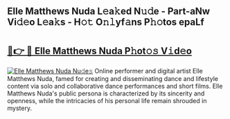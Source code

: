 ## Elle Matthews Nuda L𝚎a𝚔ed N𝚞𝚍e - Part-aNw Vi𝚍𝚎o L𝚎a𝚔s - H𝚘𝚝 O𝚗𝚕yf𝚊ns P𝚑𝚘tos epaLf

# <h2><a href="http://kf7yrgd.oniu.top/?m=Elle+Matthews+Nuda">🔗👉 🔴 Elle Matthews Nuda P𝚑ot𝚘𝚜 V𝚒d𝚎o</a></h2>

[![Elle Matthews Nuda Nu𝚍e𝚜](https://i.imgur.com/0qMVB7G.gif)](http://kf7yrgd.oniu.top/?m=Elle+Matthews+Nuda)
Online performer and digital artist Elle Matthews Nuda, famed for creating and disseminating dance and lifestyle content via solo and collaborative dance performances and short films. Elle Matthews Nuda's public persona is characterized by its sincerity and openness, while the intricacies of his personal life remain shrouded in mystery.  
